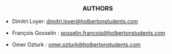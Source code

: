 <div align="center"> 
  <h3>AUTHORS</h3>
</div>

- Dimitri Loyer: dimitri.loyer@holbertonstudents.com

- François Gosselin : gosselin.francois@holbertonstudents.com

- Omer Ozturk : omer.ozturk@holbertonstudents.com
